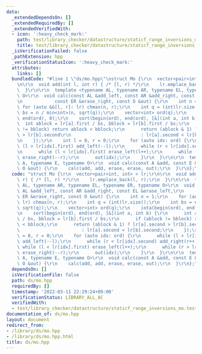 ```yaml
---
data:
  _extendedDependsOn: []
  _extendedRequiredBy: []
  _extendedVerifiedWith:
  - icon: ':heavy_check_mark:'
    path: test/library_checker/datastructure/staticf_range_inversions_mo.test.cpp
    title: test/library_checker/datastructure/staticf_range_inversions_mo.test.cpp
  _isVerificationFailed: false
  _pathExtension: hpp
  _verificationStatusIcon: ':heavy_check_mark:'
  attributes:
    links: []
  bundledCode: "#line 1 \"ds/mo.hpp\"\nstruct Mo {\r\n  vector<pair<int, int> > lr;\r\
    \n\r\n  void add(int l, int r) { /* [l, r) */\r\n    lr.emplace_back(l, r);\r\n\
    \  }\r\n\r\n  template <typename AL, typename AR, typename EL, typename ER, typename\
    \ O>\r\n  void calc(const AL &add_left, const AR &add_right, const EL &erase_left,\r\
    \n            const ER &erase_right, const O &out) {\r\n    int n = 1;\r\n   \
    \ for (auto &&[l, r]: lr) chmax(n, r);\r\n    int q = (int)lr.size();\r\n    int\
    \ bs = n / min<int>(n, sqrt(q));\r\n    vector<int> ord(q);\r\n    iota(begin(ord),\
    \ end(ord), 0);\r\n    sort(begin(ord), end(ord), [&](int a, int b) {\r\n    \
    \  int ablock = lr[a].first / bs, bblock = lr[b].first / bs;\r\n      if (ablock\
    \ != bblock) return ablock < bblock;\r\n      return (ablock & 1) ? lr[a].second\
    \ > lr[b].second\r\n                          : lr[a].second < lr[b].second;\r\
    \n    });\r\n    int l = 0, r = 0;\r\n    for (auto idx: ord) {\r\n      while\
    \ (l > lr[idx].first) add_left(--l);\r\n      while (r < lr[idx].second) add_right(r++);\r\
    \n      while (l < lr[idx].first) erase_left(l++);\r\n      while (r > lr[idx].second)\
    \ erase_right(--r);\r\n      out(idx);\r\n    }\r\n  }\r\n\r\n  template <typename\
    \ A, typename E, typename O>\r\n  void calc(const A &add, const E &erase, const\
    \ O &out) {\r\n    calc(add, add, erase, erase, out);\r\n  }\r\n};\n"
  code: "struct Mo {\r\n  vector<pair<int, int> > lr;\r\n\r\n  void add(int l, int\
    \ r) { /* [l, r) */\r\n    lr.emplace_back(l, r);\r\n  }\r\n\r\n  template <typename\
    \ AL, typename AR, typename EL, typename ER, typename O>\r\n  void calc(const\
    \ AL &add_left, const AR &add_right, const EL &erase_left,\r\n            const\
    \ ER &erase_right, const O &out) {\r\n    int n = 1;\r\n    for (auto &&[l, r]:\
    \ lr) chmax(n, r);\r\n    int q = (int)lr.size();\r\n    int bs = n / min<int>(n,\
    \ sqrt(q));\r\n    vector<int> ord(q);\r\n    iota(begin(ord), end(ord), 0);\r\
    \n    sort(begin(ord), end(ord), [&](int a, int b) {\r\n      int ablock = lr[a].first\
    \ / bs, bblock = lr[b].first / bs;\r\n      if (ablock != bblock) return ablock\
    \ < bblock;\r\n      return (ablock & 1) ? lr[a].second > lr[b].second\r\n   \
    \                       : lr[a].second < lr[b].second;\r\n    });\r\n    int l\
    \ = 0, r = 0;\r\n    for (auto idx: ord) {\r\n      while (l > lr[idx].first)\
    \ add_left(--l);\r\n      while (r < lr[idx].second) add_right(r++);\r\n     \
    \ while (l < lr[idx].first) erase_left(l++);\r\n      while (r > lr[idx].second)\
    \ erase_right(--r);\r\n      out(idx);\r\n    }\r\n  }\r\n\r\n  template <typename\
    \ A, typename E, typename O>\r\n  void calc(const A &add, const E &erase, const\
    \ O &out) {\r\n    calc(add, add, erase, erase, out);\r\n  }\r\n};"
  dependsOn: []
  isVerificationFile: false
  path: ds/mo.hpp
  requiredBy: []
  timestamp: '2022-03-11 22:29:24+09:00'
  verificationStatus: LIBRARY_ALL_AC
  verifiedWith:
  - test/library_checker/datastructure/staticf_range_inversions_mo.test.cpp
documentation_of: ds/mo.hpp
layout: document
redirect_from:
- /library/ds/mo.hpp
- /library/ds/mo.hpp.html
title: ds/mo.hpp
---
```

